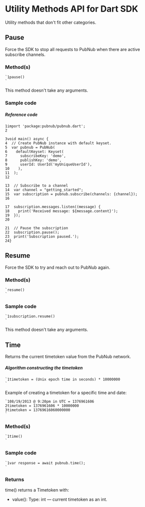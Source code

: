 # Utility Methods API for Dart SDK

Utility methods that don't fit other categories.

## Pause

Force the SDK to stop all requests to PubNub when there are active subscribe channels.

### Method(s)

```
`1pause()  
`
```

This method doesn't take any arguments.

### Sample code

##### Reference code
```
1import 'package:pubnub/pubnub.dart';  
2
  
3void main() async {  
4  // Create PubNub instance with default keyset.  
5  var pubnub = PubNub(  
6    defaultKeyset: Keyset(  
7      subscribeKey: 'demo',  
8      publishKey: 'demo',  
9      userId: UserId('myUniqueUserId'),  
10    ),  
11  );  
12
  
13  // Subscribe to a channel  
14  var channel = "getting_started";  
15  var subscription = pubnub.subscribe(channels: {channel});  
16
  
17  subscription.messages.listen((message) {  
18    print('Received message: ${message.content}');  
19  });  
20
  
21  // Pause the subscription  
22  subscription.pause();  
23  print('Subscription paused.');  
24}  
```

## Resume

Force the SDK to try and reach out to PubNub again.

### Method(s)

```
`resume()  
`
```

### Sample code

```
`1subscription.resume()  
`
```

This method doesn't take any arguments.

## Time

Returns the current timetoken value from the PubNub network.

##### Algorithm constructing the timetoken
```
`1timetoken = (Unix epoch time in seconds) * 10000000  
`
```

Example of creating a timetoken for a specific time and date:
```
`108/19/2013 @ 9:20pm in UTC = 1376961606  
2timetoken = 1376961606 * 10000000  
3timetoken = 13769616060000000  
`
```

### Method(s)
```
`1time()  
`
```

### Sample code
```
`1var response = await pubnub.time();  
`
```

### Returns

time() returns a Timetoken with:
- value(): Type: int — current timetoken as an int.